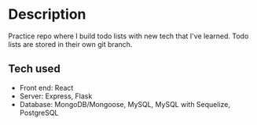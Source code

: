 # Description
Practice repo where I build todo lists with new tech that I've learned. Todo lists are stored in their own git branch.

## Tech used
  - Front end: React
  - Server: Express, Flask
  - Database: MongoDB/Mongoose, MySQL, MySQL with Sequelize, PostgreSQL
